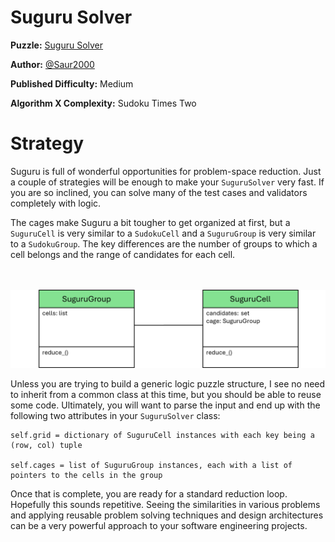 # Suguru Solver

__Puzzle:__ [Suguru Solver](https://www.codingame.com/training/medium/suguru-solver)

__Author:__ [@Saur2000](https://www.codingame.com/profile/62bc28921f6a079fc385c6d3ac38a6659876124)

__Published Difficulty:__ Medium

__Algorithm X Complexity:__ Sudoku Times Two

# Strategy

Suguru is full of wonderful opportunities for problem-space reduction. Just a couple of strategies will be enough to make your `SuguruSolver` very fast. If you are so inclined, you can solve many of the test cases and validators completely with logic.

The cages make Suguru a bit tougher to get organized at first, but a `SuguruCell` is very similar to a `SudokuCell` and a `SuguruGroup` is very similar to a `SudokuGroup`. The key differences are the number of groups to which a cell belongs and the range of candidates for each cell. 

<BR><BR>
![Suguru Classes](SuguruClasses.png)
<BR>

Unless you are trying to build a generic logic puzzle structure, I see no need to inherit from a common class at this time, but you should be able to reuse some code. Ultimately, you will want to parse the input and end up with the following two attributes in your `SuguruSolver` class:

```
self.grid = dictionary of SuguruCell instances with each key being a (row, col) tuple

self.cages = list of SuguruGroup instances, each with a list of pointers to the cells in the group
```

Once that is complete, you are ready for a standard reduction loop. Hopefully this sounds repetitive. Seeing the similarities in various problems and applying reusable problem solving techniques and design architectures can be a very powerful approach to your software engineering projects.
